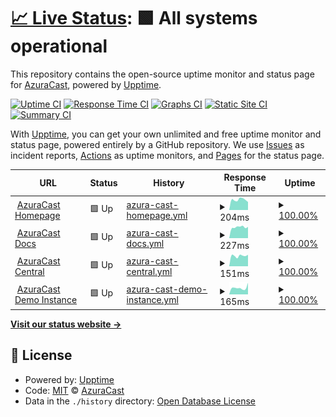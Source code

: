 # [📈 Live Status](https://status.azuracast.com): <!--live status--> **🟩 All systems operational**

This repository contains the open-source uptime monitor and status page for [AzuraCast](https://azuracast.com/), powered by [Upptime](https://github.com/upptime/upptime).

[![Uptime CI](https://github.com/azuracast/status.azuracast.com/workflows/Uptime%20CI/badge.svg)](https://github.com/azuracast/status.azuracast.com/actions?query=workflow%3A%22Uptime+CI%22)
[![Response Time CI](https://github.com/azuracast/status.azuracast.com/workflows/Response%20Time%20CI/badge.svg)](https://github.com/azuracast/status.azuracast.com/actions?query=workflow%3A%22Response+Time+CI%22)
[![Graphs CI](https://github.com/azuracast/status.azuracast.com/workflows/Graphs%20CI/badge.svg)](https://github.com/azuracast/status.azuracast.com/actions?query=workflow%3A%22Graphs+CI%22)
[![Static Site CI](https://github.com/azuracast/status.azuracast.com/workflows/Static%20Site%20CI/badge.svg)](https://github.com/azuracast/status.azuracast.com/actions?query=workflow%3A%22Static+Site+CI%22)
[![Summary CI](https://github.com/azuracast/status.azuracast.com/workflows/Summary%20CI/badge.svg)](https://github.com/azuracast/status.azuracast.com/actions?query=workflow%3A%22Summary+CI%22)

With [Upptime](https://upptime.js.org), you can get your own unlimited and free uptime monitor and status page, powered entirely by a GitHub repository. We use [Issues](https://github.com/azuracast/status.azuracast.com/issues) as incident reports, [Actions](https://github.com/azuracast/status.azuracast.com/actions) as uptime monitors, and [Pages](https://status.azuracast.com) for the status page.

<!--start: status pages-->
<!-- This summary is generated by Upptime (https://github.com/upptime/upptime) -->
<!-- Do not edit this manually, your changes will be overwritten -->
<!-- prettier-ignore -->
| URL | Status | History | Response Time | Uptime |
| --- | ------ | ------- | ------------- | ------ |
| <img alt="" src="https://icons.duckduckgo.com/ip3/www.azuracast.com.ico" height="13"> [AzuraCast Homepage](https://www.azuracast.com) | 🟩 Up | [azura-cast-homepage.yml](https://github.com/AzuraCast/status.azuracast.com/commits/HEAD/history/azura-cast-homepage.yml) | <details><summary><img alt="Response time graph" src="./graphs/azura-cast-homepage/response-time-week.png" height="20"> 204ms</summary><br><a href="https://status.azuracast.com/history/azura-cast-homepage"><img alt="Response time 277" src="https://img.shields.io/endpoint?url=https%3A%2F%2Fraw.githubusercontent.com%2FAzuraCast%2Fstatus.azuracast.com%2FHEAD%2Fapi%2Fazura-cast-homepage%2Fresponse-time.json"></a><br><a href="https://status.azuracast.com/history/azura-cast-homepage"><img alt="24-hour response time 234" src="https://img.shields.io/endpoint?url=https%3A%2F%2Fraw.githubusercontent.com%2FAzuraCast%2Fstatus.azuracast.com%2FHEAD%2Fapi%2Fazura-cast-homepage%2Fresponse-time-day.json"></a><br><a href="https://status.azuracast.com/history/azura-cast-homepage"><img alt="7-day response time 204" src="https://img.shields.io/endpoint?url=https%3A%2F%2Fraw.githubusercontent.com%2FAzuraCast%2Fstatus.azuracast.com%2FHEAD%2Fapi%2Fazura-cast-homepage%2Fresponse-time-week.json"></a><br><a href="https://status.azuracast.com/history/azura-cast-homepage"><img alt="30-day response time 225" src="https://img.shields.io/endpoint?url=https%3A%2F%2Fraw.githubusercontent.com%2FAzuraCast%2Fstatus.azuracast.com%2FHEAD%2Fapi%2Fazura-cast-homepage%2Fresponse-time-month.json"></a><br><a href="https://status.azuracast.com/history/azura-cast-homepage"><img alt="1-year response time 277" src="https://img.shields.io/endpoint?url=https%3A%2F%2Fraw.githubusercontent.com%2FAzuraCast%2Fstatus.azuracast.com%2FHEAD%2Fapi%2Fazura-cast-homepage%2Fresponse-time-year.json"></a></details> | <details><summary><a href="https://status.azuracast.com/history/azura-cast-homepage">100.00%</a></summary><a href="https://status.azuracast.com/history/azura-cast-homepage"><img alt="All-time uptime 99.99%" src="https://img.shields.io/endpoint?url=https%3A%2F%2Fraw.githubusercontent.com%2FAzuraCast%2Fstatus.azuracast.com%2FHEAD%2Fapi%2Fazura-cast-homepage%2Fuptime.json"></a><br><a href="https://status.azuracast.com/history/azura-cast-homepage"><img alt="24-hour uptime 100.00%" src="https://img.shields.io/endpoint?url=https%3A%2F%2Fraw.githubusercontent.com%2FAzuraCast%2Fstatus.azuracast.com%2FHEAD%2Fapi%2Fazura-cast-homepage%2Fuptime-day.json"></a><br><a href="https://status.azuracast.com/history/azura-cast-homepage"><img alt="7-day uptime 100.00%" src="https://img.shields.io/endpoint?url=https%3A%2F%2Fraw.githubusercontent.com%2FAzuraCast%2Fstatus.azuracast.com%2FHEAD%2Fapi%2Fazura-cast-homepage%2Fuptime-week.json"></a><br><a href="https://status.azuracast.com/history/azura-cast-homepage"><img alt="30-day uptime 100.00%" src="https://img.shields.io/endpoint?url=https%3A%2F%2Fraw.githubusercontent.com%2FAzuraCast%2Fstatus.azuracast.com%2FHEAD%2Fapi%2Fazura-cast-homepage%2Fuptime-month.json"></a><br><a href="https://status.azuracast.com/history/azura-cast-homepage"><img alt="1-year uptime 99.99%" src="https://img.shields.io/endpoint?url=https%3A%2F%2Fraw.githubusercontent.com%2FAzuraCast%2Fstatus.azuracast.com%2FHEAD%2Fapi%2Fazura-cast-homepage%2Fuptime-year.json"></a></details>
| <img alt="" src="https://icons.duckduckgo.com/ip3/docs.azuracast.com.ico" height="13"> [AzuraCast Docs](https://docs.azuracast.com) | 🟩 Up | [azura-cast-docs.yml](https://github.com/AzuraCast/status.azuracast.com/commits/HEAD/history/azura-cast-docs.yml) | <details><summary><img alt="Response time graph" src="./graphs/azura-cast-docs/response-time-week.png" height="20"> 227ms</summary><br><a href="https://status.azuracast.com/history/azura-cast-docs"><img alt="Response time 446" src="https://img.shields.io/endpoint?url=https%3A%2F%2Fraw.githubusercontent.com%2FAzuraCast%2Fstatus.azuracast.com%2FHEAD%2Fapi%2Fazura-cast-docs%2Fresponse-time.json"></a><br><a href="https://status.azuracast.com/history/azura-cast-docs"><img alt="24-hour response time 269" src="https://img.shields.io/endpoint?url=https%3A%2F%2Fraw.githubusercontent.com%2FAzuraCast%2Fstatus.azuracast.com%2FHEAD%2Fapi%2Fazura-cast-docs%2Fresponse-time-day.json"></a><br><a href="https://status.azuracast.com/history/azura-cast-docs"><img alt="7-day response time 227" src="https://img.shields.io/endpoint?url=https%3A%2F%2Fraw.githubusercontent.com%2FAzuraCast%2Fstatus.azuracast.com%2FHEAD%2Fapi%2Fazura-cast-docs%2Fresponse-time-week.json"></a><br><a href="https://status.azuracast.com/history/azura-cast-docs"><img alt="30-day response time 213" src="https://img.shields.io/endpoint?url=https%3A%2F%2Fraw.githubusercontent.com%2FAzuraCast%2Fstatus.azuracast.com%2FHEAD%2Fapi%2Fazura-cast-docs%2Fresponse-time-month.json"></a><br><a href="https://status.azuracast.com/history/azura-cast-docs"><img alt="1-year response time 446" src="https://img.shields.io/endpoint?url=https%3A%2F%2Fraw.githubusercontent.com%2FAzuraCast%2Fstatus.azuracast.com%2FHEAD%2Fapi%2Fazura-cast-docs%2Fresponse-time-year.json"></a></details> | <details><summary><a href="https://status.azuracast.com/history/azura-cast-docs">100.00%</a></summary><a href="https://status.azuracast.com/history/azura-cast-docs"><img alt="All-time uptime 99.92%" src="https://img.shields.io/endpoint?url=https%3A%2F%2Fraw.githubusercontent.com%2FAzuraCast%2Fstatus.azuracast.com%2FHEAD%2Fapi%2Fazura-cast-docs%2Fuptime.json"></a><br><a href="https://status.azuracast.com/history/azura-cast-docs"><img alt="24-hour uptime 100.00%" src="https://img.shields.io/endpoint?url=https%3A%2F%2Fraw.githubusercontent.com%2FAzuraCast%2Fstatus.azuracast.com%2FHEAD%2Fapi%2Fazura-cast-docs%2Fuptime-day.json"></a><br><a href="https://status.azuracast.com/history/azura-cast-docs"><img alt="7-day uptime 100.00%" src="https://img.shields.io/endpoint?url=https%3A%2F%2Fraw.githubusercontent.com%2FAzuraCast%2Fstatus.azuracast.com%2FHEAD%2Fapi%2Fazura-cast-docs%2Fuptime-week.json"></a><br><a href="https://status.azuracast.com/history/azura-cast-docs"><img alt="30-day uptime 100.00%" src="https://img.shields.io/endpoint?url=https%3A%2F%2Fraw.githubusercontent.com%2FAzuraCast%2Fstatus.azuracast.com%2FHEAD%2Fapi%2Fazura-cast-docs%2Fuptime-month.json"></a><br><a href="https://status.azuracast.com/history/azura-cast-docs"><img alt="1-year uptime 99.92%" src="https://img.shields.io/endpoint?url=https%3A%2F%2Fraw.githubusercontent.com%2FAzuraCast%2Fstatus.azuracast.com%2FHEAD%2Fapi%2Fazura-cast-docs%2Fuptime-year.json"></a></details>
| <img alt="" src="https://icons.duckduckgo.com/ip3/central.azuracast.com.ico" height="13"> [AzuraCast Central](https://central.azuracast.com) | 🟩 Up | [azura-cast-central.yml](https://github.com/AzuraCast/status.azuracast.com/commits/HEAD/history/azura-cast-central.yml) | <details><summary><img alt="Response time graph" src="./graphs/azura-cast-central/response-time-week.png" height="20"> 151ms</summary><br><a href="https://status.azuracast.com/history/azura-cast-central"><img alt="Response time 168" src="https://img.shields.io/endpoint?url=https%3A%2F%2Fraw.githubusercontent.com%2FAzuraCast%2Fstatus.azuracast.com%2FHEAD%2Fapi%2Fazura-cast-central%2Fresponse-time.json"></a><br><a href="https://status.azuracast.com/history/azura-cast-central"><img alt="24-hour response time 180" src="https://img.shields.io/endpoint?url=https%3A%2F%2Fraw.githubusercontent.com%2FAzuraCast%2Fstatus.azuracast.com%2FHEAD%2Fapi%2Fazura-cast-central%2Fresponse-time-day.json"></a><br><a href="https://status.azuracast.com/history/azura-cast-central"><img alt="7-day response time 151" src="https://img.shields.io/endpoint?url=https%3A%2F%2Fraw.githubusercontent.com%2FAzuraCast%2Fstatus.azuracast.com%2FHEAD%2Fapi%2Fazura-cast-central%2Fresponse-time-week.json"></a><br><a href="https://status.azuracast.com/history/azura-cast-central"><img alt="30-day response time 157" src="https://img.shields.io/endpoint?url=https%3A%2F%2Fraw.githubusercontent.com%2FAzuraCast%2Fstatus.azuracast.com%2FHEAD%2Fapi%2Fazura-cast-central%2Fresponse-time-month.json"></a><br><a href="https://status.azuracast.com/history/azura-cast-central"><img alt="1-year response time 168" src="https://img.shields.io/endpoint?url=https%3A%2F%2Fraw.githubusercontent.com%2FAzuraCast%2Fstatus.azuracast.com%2FHEAD%2Fapi%2Fazura-cast-central%2Fresponse-time-year.json"></a></details> | <details><summary><a href="https://status.azuracast.com/history/azura-cast-central">100.00%</a></summary><a href="https://status.azuracast.com/history/azura-cast-central"><img alt="All-time uptime 99.90%" src="https://img.shields.io/endpoint?url=https%3A%2F%2Fraw.githubusercontent.com%2FAzuraCast%2Fstatus.azuracast.com%2FHEAD%2Fapi%2Fazura-cast-central%2Fuptime.json"></a><br><a href="https://status.azuracast.com/history/azura-cast-central"><img alt="24-hour uptime 100.00%" src="https://img.shields.io/endpoint?url=https%3A%2F%2Fraw.githubusercontent.com%2FAzuraCast%2Fstatus.azuracast.com%2FHEAD%2Fapi%2Fazura-cast-central%2Fuptime-day.json"></a><br><a href="https://status.azuracast.com/history/azura-cast-central"><img alt="7-day uptime 100.00%" src="https://img.shields.io/endpoint?url=https%3A%2F%2Fraw.githubusercontent.com%2FAzuraCast%2Fstatus.azuracast.com%2FHEAD%2Fapi%2Fazura-cast-central%2Fuptime-week.json"></a><br><a href="https://status.azuracast.com/history/azura-cast-central"><img alt="30-day uptime 99.83%" src="https://img.shields.io/endpoint?url=https%3A%2F%2Fraw.githubusercontent.com%2FAzuraCast%2Fstatus.azuracast.com%2FHEAD%2Fapi%2Fazura-cast-central%2Fuptime-month.json"></a><br><a href="https://status.azuracast.com/history/azura-cast-central"><img alt="1-year uptime 99.90%" src="https://img.shields.io/endpoint?url=https%3A%2F%2Fraw.githubusercontent.com%2FAzuraCast%2Fstatus.azuracast.com%2FHEAD%2Fapi%2Fazura-cast-central%2Fuptime-year.json"></a></details>
| <img alt="" src="https://icons.duckduckgo.com/ip3/demo.azuracast.com.ico" height="13"> [AzuraCast Demo Instance](https://demo.azuracast.com/api/nowplaying/1) | 🟩 Up | [azura-cast-demo-instance.yml](https://github.com/AzuraCast/status.azuracast.com/commits/HEAD/history/azura-cast-demo-instance.yml) | <details><summary><img alt="Response time graph" src="./graphs/azura-cast-demo-instance/response-time-week.png" height="20"> 165ms</summary><br><a href="https://status.azuracast.com/history/azura-cast-demo-instance"><img alt="Response time 190" src="https://img.shields.io/endpoint?url=https%3A%2F%2Fraw.githubusercontent.com%2FAzuraCast%2Fstatus.azuracast.com%2FHEAD%2Fapi%2Fazura-cast-demo-instance%2Fresponse-time.json"></a><br><a href="https://status.azuracast.com/history/azura-cast-demo-instance"><img alt="24-hour response time 217" src="https://img.shields.io/endpoint?url=https%3A%2F%2Fraw.githubusercontent.com%2FAzuraCast%2Fstatus.azuracast.com%2FHEAD%2Fapi%2Fazura-cast-demo-instance%2Fresponse-time-day.json"></a><br><a href="https://status.azuracast.com/history/azura-cast-demo-instance"><img alt="7-day response time 165" src="https://img.shields.io/endpoint?url=https%3A%2F%2Fraw.githubusercontent.com%2FAzuraCast%2Fstatus.azuracast.com%2FHEAD%2Fapi%2Fazura-cast-demo-instance%2Fresponse-time-week.json"></a><br><a href="https://status.azuracast.com/history/azura-cast-demo-instance"><img alt="30-day response time 154" src="https://img.shields.io/endpoint?url=https%3A%2F%2Fraw.githubusercontent.com%2FAzuraCast%2Fstatus.azuracast.com%2FHEAD%2Fapi%2Fazura-cast-demo-instance%2Fresponse-time-month.json"></a><br><a href="https://status.azuracast.com/history/azura-cast-demo-instance"><img alt="1-year response time 190" src="https://img.shields.io/endpoint?url=https%3A%2F%2Fraw.githubusercontent.com%2FAzuraCast%2Fstatus.azuracast.com%2FHEAD%2Fapi%2Fazura-cast-demo-instance%2Fresponse-time-year.json"></a></details> | <details><summary><a href="https://status.azuracast.com/history/azura-cast-demo-instance">100.00%</a></summary><a href="https://status.azuracast.com/history/azura-cast-demo-instance"><img alt="All-time uptime 99.91%" src="https://img.shields.io/endpoint?url=https%3A%2F%2Fraw.githubusercontent.com%2FAzuraCast%2Fstatus.azuracast.com%2FHEAD%2Fapi%2Fazura-cast-demo-instance%2Fuptime.json"></a><br><a href="https://status.azuracast.com/history/azura-cast-demo-instance"><img alt="24-hour uptime 100.00%" src="https://img.shields.io/endpoint?url=https%3A%2F%2Fraw.githubusercontent.com%2FAzuraCast%2Fstatus.azuracast.com%2FHEAD%2Fapi%2Fazura-cast-demo-instance%2Fuptime-day.json"></a><br><a href="https://status.azuracast.com/history/azura-cast-demo-instance"><img alt="7-day uptime 100.00%" src="https://img.shields.io/endpoint?url=https%3A%2F%2Fraw.githubusercontent.com%2FAzuraCast%2Fstatus.azuracast.com%2FHEAD%2Fapi%2Fazura-cast-demo-instance%2Fuptime-week.json"></a><br><a href="https://status.azuracast.com/history/azura-cast-demo-instance"><img alt="30-day uptime 99.86%" src="https://img.shields.io/endpoint?url=https%3A%2F%2Fraw.githubusercontent.com%2FAzuraCast%2Fstatus.azuracast.com%2FHEAD%2Fapi%2Fazura-cast-demo-instance%2Fuptime-month.json"></a><br><a href="https://status.azuracast.com/history/azura-cast-demo-instance"><img alt="1-year uptime 99.91%" src="https://img.shields.io/endpoint?url=https%3A%2F%2Fraw.githubusercontent.com%2FAzuraCast%2Fstatus.azuracast.com%2FHEAD%2Fapi%2Fazura-cast-demo-instance%2Fuptime-year.json"></a></details>

<!--end: status pages-->

[**Visit our status website →**](https://status.azuracast.com)

## 📄 License

- Powered by: [Upptime](https://github.com/upptime/upptime)
- Code: [MIT](./LICENSE) © [AzuraCast](https://azuracast.com/)
- Data in the `./history` directory: [Open Database License](https://opendatacommons.org/licenses/odbl/1-0/)
